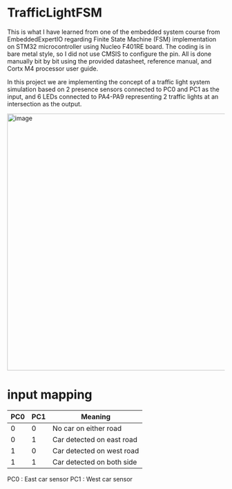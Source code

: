 # TrafficLightFSM

This is what I have learned from one of the embedded system course from EmbeddedExpertIO regarding Finite State Machine (FSM) implementation on STM32 microcontroller using Nucleo F401RE board. The coding is in bare metal style, so I did not use CMSIS to configure the pin. All is done manually bit by bit using the provided datasheet, reference manual, and Cortx M4 processor user guide.

In this project we are implementing the concept of a traffic light system simulation based on 2 presence sensors connected to PC0 and PC1 as the input, and 6 LEDs connected to PA4-PA9 representing 2 traffic lights at an intersection as the output. 

<img width="941" height="595" alt="image" src="https://github.com/user-attachments/assets/ce395054-ea21-46b0-bf18-275de4caea6e" />

# input mapping
| PC0 | PC1 |    Meaning             |
| --- | ----|----------------------- |
|  0  |  0  | No car on either road  |
|  0  |  1  | Car detected on east road  |
|  1  |  0  | Car detected on west road  |
|  1  |  1  | Car detected on both side  |

PC0 : East car sensor
PC1 : West car sensor
